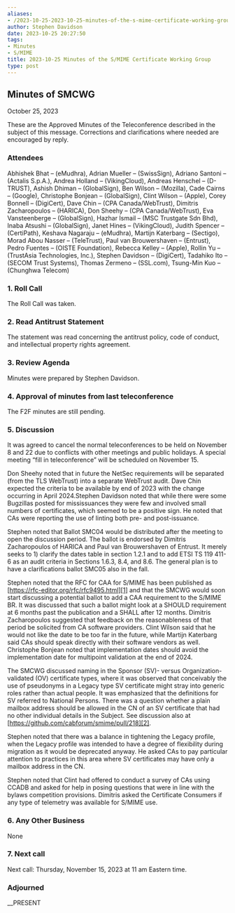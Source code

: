 ```yaml
---
aliases:
- /2023-10-25-2023-10-25-minutes-of-the-s-mime-certificate-working-group/
author: Stephen Davidson
date: 2023-10-25 20:27:50
tags:
- Minutes
- S/MIME
title: 2023-10-25 Minutes of the S/MIME Certificate Working Group
type: post
---
```


## Minutes of SMCWG

October 25, 2023

These are the Approved Minutes of the Teleconference described in the subject of this message. Corrections and clarifications where needed are encouraged by reply.

### Attendees

Abhishek Bhat – (eMudhra), Adrian Mueller – (SwissSign), Adriano Santoni – (Actalis S.p.A.), Andrea Holland – (VikingCloud), Andreas Henschel – (D-TRUST), Ashish Dhiman – (GlobalSign), Ben Wilson – (Mozilla), Cade Cairns – (Google), Christophe Bonjean – (GlobalSign), Clint Wilson – (Apple), Corey Bonnell – (DigiCert), Dave Chin – (CPA Canada/WebTrust), Dimitris Zacharopoulos – (HARICA), Don Sheehy – (CPA Canada/WebTrust), Eva Vansteenberge – (GlobalSign), Hazhar Ismail – (MSC Trustgate Sdn Bhd), Inaba Atsushi – (GlobalSign), Janet Hines – (VikingCloud), Judith Spencer – (CertiPath), Keshava Nagaraju – (eMudhra), Martijn Katerbarg – (Sectigo), Morad Abou Nasser – (TeleTrust), Paul van Brouwershaven – (Entrust), Pedro Fuentes – (OISTE Foundation), Rebecca Kelley – (Apple), Rollin Yu – (TrustAsia Technologies, Inc.), Stephen Davidson – (DigiCert), Tadahiko Ito – (SECOM Trust Systems), Thomas Zermeno – (SSL.com), Tsung-Min Kuo – (Chunghwa Telecom)

### 1. Roll Call

The Roll Call was taken.

### 2. Read Antitrust Statement

The statement was read concerning the antitrust policy, code of conduct, and intellectual property rights agreement.

### 3. Review Agenda

Minutes were prepared by Stephen Davidson.

### 4. Approval of minutes from last teleconference

The F2F minutes are still pending.

### 5. Discussion

It was agreed to cancel the normal teleconferences to be held on November 8 and 22 due to conflicts with other meetings and public holidays. A special meeting “fill in teleconference” will be scheduled on November 15.

Don Sheehy noted that in future the NetSec requirements will be separated (from the TLS WebTrust) into a separate WebTrust audit. Dave Chin expected the criteria to be available by end of 2023 with the change occurring in April 2024.Stephen Davidson noted that while there were some Bugzillas posted for mississuances they were few and involved small numbers of certificates, which seemed to be a positive sign. He noted that CAs were reporting the use of linting both pre- and post-issuance.

Stephen noted that Ballot SMC04 would be distributed after the meeting to open the discussion period. The ballot is endorsed by Dimitris Zacharopoulos of HARICA and Paul van Brouwershaven of Entrust. It merely seeks to 1) clarify the dates table in section 1.2.1 and to add ETSI TS 119 411-6 as an audit criteria in Sections 1.6.3, 8.4, and 8.6. The general plan is to have a clarifications ballot SMC05 also in the fall.

Stephen noted that the RFC for CAA for S/MIME has been published as [https://rfc-editor.org/rfc/rfc9495.html][1] and that the SMCWG would soon start discussing a potential ballot to add a CAA requirement to the S/MIME BR. It was discussed that such a ballot might look at a SHOULD requirement at 6 months past the publication and a SHALL after 12 months. Dimitris Zacharopoulos suggested that feedback on the reasonableness of that period be solicited from CA software providers. Clint Wilson said that he would not like the date to be too far in the future, while Martijn Katerbarg said CAs should speak directly with their software vendors as well. Christophe Bonjean noted that implementation dates should avoid the implementation date for multipoint validation at the end of 2024.

The SMCWG discussed naming in the Sponsor (SV)- versus Organization-validated (OV) certificate types, where it was observed that conceivably the use of pseudonyms in a Legacy type SV certificate might stray into generic roles rather than actual people. It was emphasized that the definitions for SV referred to National Persons. There was a question whether a plain mailbox address should be allowed in the CN of an SV certificate that had no other individual details in the Subject. See discussion also at [https://github.com/cabforum/smime/pull/218][2].

Stephen noted that there was a balance in tightening the Legacy profile, when the Legacy profile was intended to have a degree of flexibility during migration as it would be deprecated anyway. He asked CAs to pay particular attention to practices in this area where SV certificates may have only a mailbox address in the CN.

Stephen noted that Clint had offered to conduct a survey of CAs using CCADB and asked for help in posing questions that were in line with the bylaws competition provisions. Dimitris asked the Certificate Consumers if any type of telemetry was available for S/MIME use.

### 6. Any Other Business

None

### 7. Next call

Next call: Thursday, November 15, 2023 at 11 am Eastern time.

### Adjourned

\_\_PRESENT

[1]: https://rfc-editor.org/rfc/rfc9495.html
[2]: https://github.com/cabforum/smime/pull/218